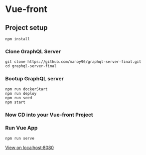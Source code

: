 # Vue-front

## Project setup
```
npm install
```

### Clone GraphQL Server
```
git clone https://github.com/manoy96/graphql-server-final.git
cd graphql-server-final
```

### Bootup GraphQL server
```
npm run dockerStart
npm run deploy
npm run seed
npm start
```

### Now CD into your Vue-front Project
### Run Vue App
```
npm run serve
```
[View on localhost:8080](https://localhost:8080)
